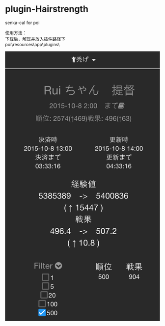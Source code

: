 # plugin-Hairstrength
senka-cal for poi  

使用方法：  
  下载后，解压并放入插件路径下  
  poi\resources\app\plugins\  

![](https://github.com/ruiii/poi-wiki-plugins-image/blob/master/Hairstrength.png)
